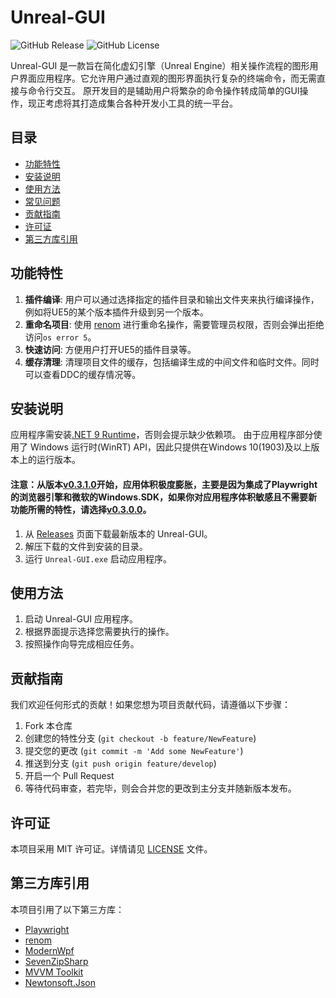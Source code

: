 # Unreal-GUI

![GitHub Release](https://img.shields.io/github/v/release/G-POPLO/unreal-GUI)
![GitHub License](https://img.shields.io/github/license/G-POPLO/unreal-GUI)

Unreal-GUI 是一款旨在简化虚幻引擎（Unreal Engine）相关操作流程的图形用户界面应用程序。它允许用户通过直观的图形界面执行复杂的终端命令，而无需直接与命令行交互。
原开发目的是辅助用户将繁杂的命令操作转成简单的GUI操作，现正考虑将其打造成集合各种开发小工具的统一平台。

## 目录

- [功能特性](#功能特性)
- [安装说明](#安装说明)
- [使用方法](#使用方法)
- [常见问题](#常见问题)
- [贡献指南](#贡献指南)
- [许可证](#许可证)
- [第三方库引用](#第三方库引用)

## 功能特性

1. **插件编译**: 用户可以通过选择指定的插件目录和输出文件夹来执行编译操作，例如将UE5的某个版本插件升级到另一个版本。
2. **重命名项目**: 使用 [renom](https://github.com/UnrealisticDev/Renom) 进行重命名操作，需要管理员权限，否则会弹出拒绝访问`os error 5`。
3. **快速访问**: 方便用户打开UE5的插件目录等。
4. **缓存清理**: 清理项目文件的缓存，包括编译生成的中间文件和临时文件。同时可以查看DDC的缓存情况等。

## 安装说明
应用程序需安装[.NET 9 Runtime](https://dotnet.microsoft.com/zh-cn/download/dotnet/9.0/runtime)，否则会提示缺少依赖项。
由于应用程序部分使用了 Windows 运行时(WinRT) API，因此只提供在Windows 10(1903)及以上版本上的运行版本。
#### 注意：从版本[v0.3.1.0](https://github.com/G-POPLO/unreal-GUI/releases/tag/0.3.1.0)开始，应用体积极度膨胀，主要是因为集成了Playwright的浏览器引擎和微软的Windows.SDK，如果你对应用程序体积敏感且不需要新功能所需的特性，请选择[v0.3.0.0](https://github.com/G-POPLO/unreal-GUI/releases/tag/0.3.0.0)。

1. 从 [Releases](https://github.com/G-POPLO/unreal-GUI/releases) 页面下载最新版本的 Unreal-GUI。
2. 解压下载的文件到安装的目录。
3. 运行 `Unreal-GUI.exe` 启动应用程序。

## 使用方法

1. 启动 Unreal-GUI 应用程序。
2. 根据界面提示选择您需要执行的操作。
3. 按照操作向导完成相应任务。

## 贡献指南

我们欢迎任何形式的贡献！如果您想为项目贡献代码，请遵循以下步骤：

1. Fork 本仓库
2. 创建您的特性分支 (`git checkout -b feature/NewFeature`)
3. 提交您的更改 (`git commit -m 'Add some NewFeature'`)
4. 推送到分支 (`git push origin feature/develop`)
5. 开启一个 Pull Request
6. 等待代码审查，若完毕，则会合并您的更改到主分支并随新版本发布。

## 许可证

本项目采用 MIT 许可证。详情请见 [LICENSE](LICENSE.txt) 文件。

## 第三方库引用

本项目引用了以下第三方库：

- [Playwright](https://github.com/microsoft/playwright-dotnet)
- [renom](https://github.com/UnrealisticDev/Renom)
- [ModernWpf](https://github.com/ModernWpf/ModernWpf)
- [SevenZipSharp](https://github.com/squid-box/SevenZipSharp)
- [MVVM Toolkit](https://github.com/CommunityToolkit/dotnet)
- [Newtonsoft.Json](https://www.newtonsoft.com/json)

